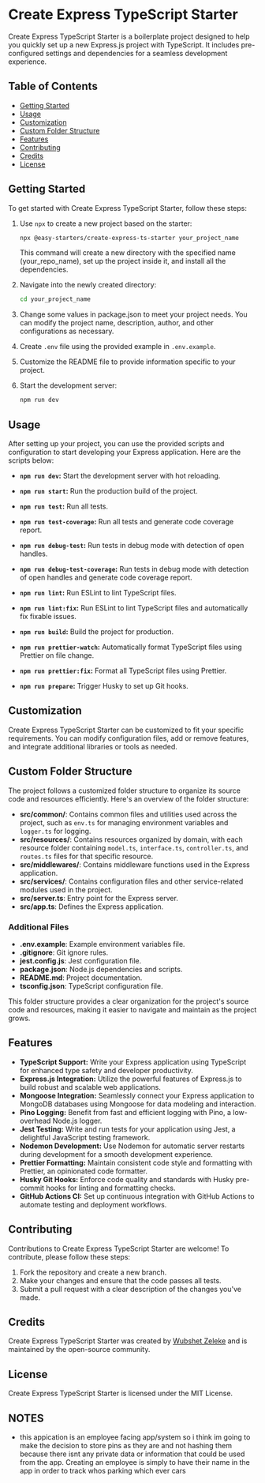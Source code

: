 # Create Express TypeScript Starter

Create Express TypeScript Starter is a boilerplate project designed to help you quickly set up a new Express.js project with TypeScript. It includes pre-configured settings and dependencies for a seamless development experience.

## Table of Contents

- [Getting Started](#getting-started)
- [Usage](#usage)
- [Customization](#customization)
- [Custom Folder Structure](#custom-folder-structure)
- [Features](#features)
- [Contributing](#contributing)
- [Credits](#credits)
- [License](#license)


## Getting Started

To get started with Create Express TypeScript Starter, follow these steps:

1. Use `npx` to create a new project based on the starter:

   ```sh
   npx @easy-starters/create-express-ts-starter your_project_name
   ```
   This command will create a new directory with the specified name (your_repo_name), set up the project inside it, and install all the dependencies.
2. Navigate into the newly created directory:

   ```sh
   cd your_project_name
   ```
3. Change some values in package.json to meet your project needs. You can modify the project name, description, author, and other configurations as necessary.
4. Create `.env` file using the provided example in `.env.example`.
5. Customize the README file to provide information specific to your project.
6. Start the development server:

   ```sh
   npm run dev
   ```



## Usage

After setting up your project, you can use the provided scripts and configuration to start developing your Express application. Here are the scripts below:

- **`npm run dev`:**  Start the development server with hot reloading.

- **`npm run start`:**  Run the production build of the project.

- **`npm run test`:**  Run all tests.

- **`npm run test-coverage`:**  Run all tests and generate code coverage report.

- **`npm run debug-test`:**  Run tests in debug mode with detection of open handles.

- **`npm run debug-test-coverage`:**  Run tests in debug mode with detection of open handles and generate code coverage report.

- **`npm run lint`:**  Run ESLint to lint TypeScript files.

- **`npm run lint:fix`:**  Run ESLint to lint TypeScript files and automatically fix fixable issues.

- **`npm run build`:**  Build the project for production.

- **`npm run prettier-watch`:**  Automatically format TypeScript files using Prettier on file change.

- **`npm run prettier:fix`:**  Format all TypeScript files using Prettier.

- **`npm run prepare`:**  Trigger Husky to set up Git hooks.


## Customization

Create Express TypeScript Starter can be customized to fit your specific requirements. You can modify configuration files, add or remove features, and integrate additional libraries or tools as needed.

## Custom Folder Structure

The project follows a customized folder structure to organize its source code and resources efficiently. Here's an overview of the folder structure:

- **src/common/**: Contains common files and utilities used across the project, such as `env.ts` for managing environment variables and `logger.ts` for logging.
- **src/resources/**: Contains resources organized by domain, with each resource folder containing `model.ts`, `interface.ts`, `controller.ts`, and `routes.ts` files for that specific resource.
- **src/middlewares/**: Contains middleware functions used in the Express application.
- **src/services/**: Contains configuration files and other service-related modules used in the project.
- **src/server.ts**: Entry point for the Express server.
- **src/app.ts**: Defines the Express application.

### Additional Files

- **.env.example**: Example environment variables file.
- **.gitignore**: Git ignore rules.
- **jest.config.js**: Jest configuration file.
- **package.json**: Node.js dependencies and scripts.
- **README.md**: Project documentation.
- **tsconfig.json**: TypeScript configuration file.

This folder structure provides a clear organization for the project's source code and resources, making it easier to navigate and maintain as the project grows.

## Features

- **TypeScript Support:** Write your Express application using TypeScript for enhanced type safety and developer productivity.
- **Express.js Integration:** Utilize the powerful features of Express.js to build robust and scalable web applications.
- **Mongoose Integration:** Seamlessly connect your Express application to MongoDB databases using Mongoose for data modeling and interaction.
- **Pino Logging:** Benefit from fast and efficient logging with Pino, a low-overhead Node.js logger.
- **Jest Testing:** Write and run tests for your application using Jest, a delightful JavaScript testing framework.
- **Nodemon Development:** Use Nodemon for automatic server restarts during development for a smooth development experience.
- **Prettier Formatting:** Maintain consistent code style and formatting with Prettier, an opinionated code formatter.
- **Husky Git Hooks:** Enforce code quality and standards with Husky pre-commit hooks for linting and formatting checks.
- **GitHub Actions CI:** Set up continuous integration with GitHub Actions to automate testing and deployment workflows.


## Contributing

Contributions to Create Express TypeScript Starter are welcome! To contribute, please follow these steps:

1. Fork the repository and create a new branch.
2. Make your changes and ensure that the code passes all tests.
3. Submit a pull request with a clear description of the changes you've made.
   
## Credits

Create Express TypeScript Starter was created by [Wubshet Zeleke](https://linkedin.com/in/wubshet-zeleke) and is maintained by the open-source community.

## License
Create Express TypeScript Starter is licensed under the MIT License.



## NOTES

- this appication is an employee facing app/system so i think im going to make the decision to store pins as they are and not hashing them because
there isnt any private data or information that could be used from the app. Creating an employee is simply to have their name in the app in order
to track whos parking which ever cars 